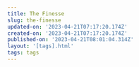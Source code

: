 ```yaml
---
title: The Finesse
slug: the-finesse
updated-on: '2023-04-21T07:17:20.174Z'
created-on: '2023-04-21T07:17:20.174Z'
published-on: '2023-04-21T08:01:04.314Z'
layout: '[tags].html'
tags: tags
---
```



